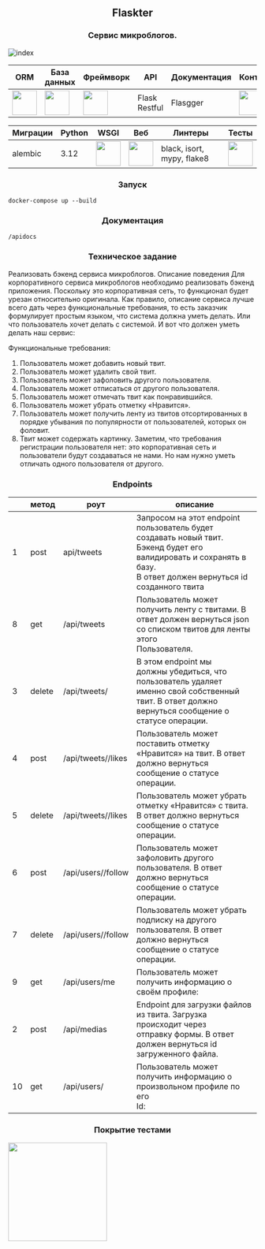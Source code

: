 <h2 style="text-align: center;"> Flaskter </h2>
<h3 style="text-align: center;"> Сервис микроблогов. </h3>

![index](https://github.com/artem-sitd/Flaskter/assets/22573129/a86ba5d9-3a60-493b-a41a-96c61b0cacbd)


| ORM        | База данных | Фреймворк | API           | Документация | Контейнер      |
|------------|-------------|-----------|---------------|--------------|----------------|
| <img height="50" src="https://github.com/artem-sitd/Flaskter/assets/22573129/68d3b55f-7782-4249-a3c7-7d8a9c33fdb5"> | <img height="50" src="https://github.com/artem-sitd/Flaskter/assets/22573129/8bb46da6-97d5-443a-b1ea-f7ae7ada3db3">  | <img height="50" src="https://github.com/artem-sitd/Flaskter/assets/22573129/aabcd7bb-149a-4151-9857-a17c182e09b9"> | Flask Restful | Flasgger     | <img height="50" src="https://github.com/artem-sitd/Flaskter/assets/22573129/ee4146dc-825b-4b5a-a745-197afade2c9c"> | 

|Миграции| Python |WSGI |Веб|Линтеры|Тесты |
|--------|-----|-------|--------|--|--|
|alembic| 3.12 | <img height="50" src="https://github.com/artem-sitd/Flaskter/assets/22573129/0a90a388-15ea-4be9-8709-b6ab230780e4">| <img height="50" src="https://github.com/artem-sitd/Flaskter/assets/22573129/533c1e7a-bd1f-41cb-b178-ee719a68ca92">|black, isort, mypy, flake8 |<img height="50" src="https://github.com/artem-sitd/Flaskter/assets/22573129/6ec89aba-e31e-4d6c-856b-1ea571a1ee74">|


<div style="text-align: center;">
<h3>Запуск</h3>
</div>

`docker-compose up --build`

<div style="text-align: center;">
<h3>Документация</h3>
</div>

`/apidocs`

<div style="text-align: center;">
<h3>Техническое задание</h3>
</div>
Реализовать бэкенд сервиса микроблогов.
Описание поведения
Для корпоративного сервиса микроблогов необходимо реализовать бэкенд
приложения. Поскольку это корпоративная сеть, то функционал будет урезан
относительно оригинала. Как правило, описание сервиса лучше всего дать
через функциональные требования, то есть заказчик формулирует простым языком, что система должна уметь делать. Или что пользователь хочет делать
с системой. И вот что должен уметь делать наш сервис:

Функциональные требования:
1. Пользователь может добавить новый твит.
2.  Пользователь может удалить свой твит.
3.  Пользователь может зафоловить другого пользователя.
4.  Пользователь может отписаться от другого пользователя.
5.  Пользователь может отмечать твит как понравившийся.
6. Пользователь может убрать отметку «Нравится».
7. Пользователь может получить ленту из твитов отсортированных в
порядке убывания по популярности от пользователей, которых он
фоловит.
8. Твит может содержать картинку.
Заметим, что требования регистрации пользователя нет: это корпоративная
сеть и пользователи будут создаваться не нами. Но нам нужно уметь отличать
одного пользователя от другого.

<div style="text-align: center;">
<h3>Endpoints</h3>
</div>

|    | **метод** | **роут**               | **описание**                                                                                                                                                            |
|----|-----------|------------------------|-------------------------------------------------------------------------------------------------------------------------------------------------------------------------|
| 1  | post      | api/tweets             | Запросом на этот endpoint пользователь будет создавать новый твит.<br>Бэкенд будет его валидировать и сохранять в базу.<br>В ответ должен вернуться id созданного твита |
| 8  | get       | /api/tweets            | Пользователь может получить ленту с твитами. В ответ должен вернуться json со списком твитов для ленты этого<br>Пользователя.                                           |
| 3  | delete    | /api/tweets/<id>       | В этом endpoint мы<br>должны убедиться, что пользователь удаляет именно свой собственный твит. В ответ должно вернуться сообщение о статусе операции.                   |
| 4  | post      | /api/tweets/<id>/likes | Пользователь может поставить отметку «Нравится» на твит. В ответ должно вернуться сообщение о статусе операции.                                                         |
| 5  | delete    | /api/tweets/<id>/likes | Пользователь может убрать отметку «Нравится» с твита. В ответ должно вернуться сообщение о статусе операции.                                                            |
| 6  | post      | /api/users/<id>/follow | Пользователь может зафоловить другого пользователя. В ответ должно вернуться сообщение о статусе операции.                                                              |
| 7  | delete    | /api/users/<id>/follow | Пользователь может убрать подписку на другого пользователя. В ответ должно вернуться сообщение о статусе операции.                                                      |
| 9  | get       | /api/users/me          | Пользователь может получить информацию о своём профиле:                                                                                                                 |
| 2  | post      | /api/medias            | Endpoint для загрузки файлов из твита. Загрузка происходит через<br>отправку формы. В ответ должен вернуться id загруженного файла.                                     |
| 10 | get       | /api/users/<id>        | Пользователь может получить информацию о произвольном профиле по его<br>Id:                                                                                             |


<div style="text-align: center;">
<h3>Покрытие тестами</h3>
</div>
<img height="200" src="https://github.com/artem-sitd/Flaskter/assets/22573129/ce9ce230-5682-4f62-8442-196fb3ed57c3">

